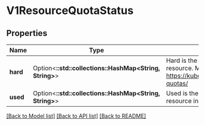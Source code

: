 # V1ResourceQuotaStatus

## Properties

Name | Type | Description | Notes
------------ | ------------- | ------------- | -------------
**hard** | Option<**::std::collections::HashMap<String, String>**> | Hard is the set of enforced hard limits for each named resource. More info: https://kubernetes.io/docs/concepts/policy/resource-quotas/ | [optional]
**used** | Option<**::std::collections::HashMap<String, String>**> | Used is the current observed total usage of the resource in the namespace. | [optional]

[[Back to Model list]](../README.md#documentation-for-models) [[Back to API list]](../README.md#documentation-for-api-endpoints) [[Back to README]](../README.md)


